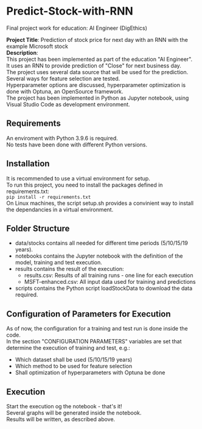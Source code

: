 # Predict-Stock-with-RNN
Final project work for education: AI Engineer (DigEthics)  
    
**Project Title**: Prediction of stock price for next day with an RNN with the example Microsoft stock  
**Description**:  
This project has been implemented as part of the education "AI Engineer".  
It uses an RNN to provide prediction of "Close" for next business day.  
The project uses several data source that will be used for the prediction.  
Several ways for feature selection are tested.  
Hyperparameter options are discussed, hyperparameter optimization is done with Optuna, an OpenSource framework.  
The project has been implemented in Python as Jupyter notebook, using Visual Studio Code as development environment.  
## Requirements
An enviroment with Python 3.9.6 is required.  
No tests have been done with different Python versions.
## Installation
It is recommended to use a virtual environment for setup.  
To run this project, you need to install the packages defined in requirements.txt:  
```pip install -r requirements.txt```   
On Linux machines, the script setup.sh provides a convinient way to install the dependancies in a virtual environment.
## Folder Structure
+ data/stocks contains all needed for different time periods (5/10/15/19 years).
+ notebooks contains the Jupyter notebook with the definition of the model, training and test execution.
+ results contains the result of the execution:
    + results.csv:
      Results of all training runs - one line for each execution
    + MSFT-enhanced.csv:
      All input data used for training and predictions
+ scripts contains the Python script loadStockData to download the data required.
## Configuration of Parameters for Execution
As of now, the configuration for a training and test run is done inside the code.  
In the section "CONFIGURATION PARAMETERS" variables are set that determine the execution of training and test, e.g.:
- Which dataset shall be used (5/10/15/19 years)
- Which method to be used for feature selection
- Shall optimization of hyperparameters with Optuna be done
## Execution
Start the execution og the notebook - that's it!  
Several graphs will be generated inside the notebook.  
Results will be written, as described above.


